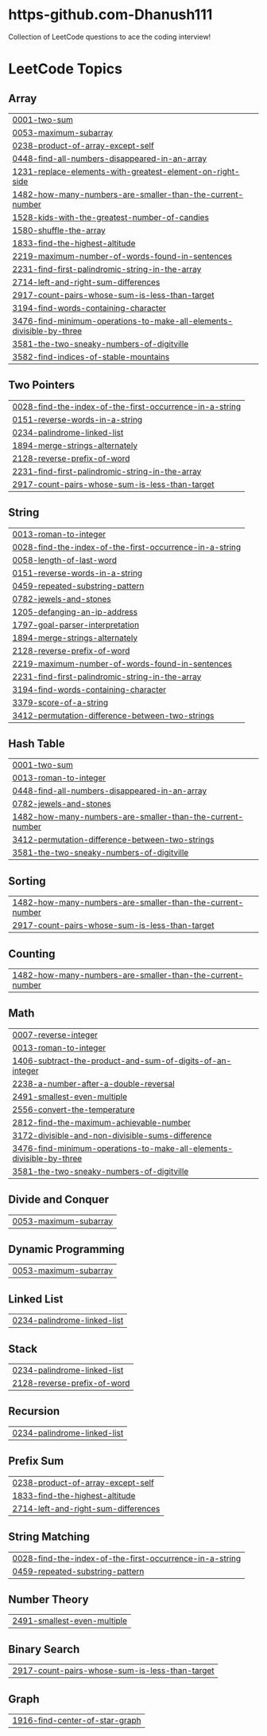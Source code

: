 # https-github.com-Dhanush111
Collection of LeetCode questions to ace the coding interview!

<!---LeetCode Topics Start-->
# LeetCode Topics
## Array
|  |
| ------- |
| [0001-two-sum](https://github.com/Dhanush111/https-github.com-Dhanush111/tree/master/0001-two-sum) |
| [0053-maximum-subarray](https://github.com/Dhanush111/https-github.com-Dhanush111/tree/master/0053-maximum-subarray) |
| [0238-product-of-array-except-self](https://github.com/Dhanush111/https-github.com-Dhanush111/tree/master/0238-product-of-array-except-self) |
| [0448-find-all-numbers-disappeared-in-an-array](https://github.com/Dhanush111/https-github.com-Dhanush111/tree/master/0448-find-all-numbers-disappeared-in-an-array) |
| [1231-replace-elements-with-greatest-element-on-right-side](https://github.com/Dhanush111/https-github.com-Dhanush111/tree/master/1231-replace-elements-with-greatest-element-on-right-side) |
| [1482-how-many-numbers-are-smaller-than-the-current-number](https://github.com/Dhanush111/https-github.com-Dhanush111/tree/master/1482-how-many-numbers-are-smaller-than-the-current-number) |
| [1528-kids-with-the-greatest-number-of-candies](https://github.com/Dhanush111/https-github.com-Dhanush111/tree/master/1528-kids-with-the-greatest-number-of-candies) |
| [1580-shuffle-the-array](https://github.com/Dhanush111/https-github.com-Dhanush111/tree/master/1580-shuffle-the-array) |
| [1833-find-the-highest-altitude](https://github.com/Dhanush111/https-github.com-Dhanush111/tree/master/1833-find-the-highest-altitude) |
| [2219-maximum-number-of-words-found-in-sentences](https://github.com/Dhanush111/https-github.com-Dhanush111/tree/master/2219-maximum-number-of-words-found-in-sentences) |
| [2231-find-first-palindromic-string-in-the-array](https://github.com/Dhanush111/https-github.com-Dhanush111/tree/master/2231-find-first-palindromic-string-in-the-array) |
| [2714-left-and-right-sum-differences](https://github.com/Dhanush111/https-github.com-Dhanush111/tree/master/2714-left-and-right-sum-differences) |
| [2917-count-pairs-whose-sum-is-less-than-target](https://github.com/Dhanush111/https-github.com-Dhanush111/tree/master/2917-count-pairs-whose-sum-is-less-than-target) |
| [3194-find-words-containing-character](https://github.com/Dhanush111/https-github.com-Dhanush111/tree/master/3194-find-words-containing-character) |
| [3476-find-minimum-operations-to-make-all-elements-divisible-by-three](https://github.com/Dhanush111/https-github.com-Dhanush111/tree/master/3476-find-minimum-operations-to-make-all-elements-divisible-by-three) |
| [3581-the-two-sneaky-numbers-of-digitville](https://github.com/Dhanush111/https-github.com-Dhanush111/tree/master/3581-the-two-sneaky-numbers-of-digitville) |
| [3582-find-indices-of-stable-mountains](https://github.com/Dhanush111/https-github.com-Dhanush111/tree/master/3582-find-indices-of-stable-mountains) |
## Two Pointers
|  |
| ------- |
| [0028-find-the-index-of-the-first-occurrence-in-a-string](https://github.com/Dhanush111/https-github.com-Dhanush111/tree/master/0028-find-the-index-of-the-first-occurrence-in-a-string) |
| [0151-reverse-words-in-a-string](https://github.com/Dhanush111/https-github.com-Dhanush111/tree/master/0151-reverse-words-in-a-string) |
| [0234-palindrome-linked-list](https://github.com/Dhanush111/https-github.com-Dhanush111/tree/master/0234-palindrome-linked-list) |
| [1894-merge-strings-alternately](https://github.com/Dhanush111/https-github.com-Dhanush111/tree/master/1894-merge-strings-alternately) |
| [2128-reverse-prefix-of-word](https://github.com/Dhanush111/https-github.com-Dhanush111/tree/master/2128-reverse-prefix-of-word) |
| [2231-find-first-palindromic-string-in-the-array](https://github.com/Dhanush111/https-github.com-Dhanush111/tree/master/2231-find-first-palindromic-string-in-the-array) |
| [2917-count-pairs-whose-sum-is-less-than-target](https://github.com/Dhanush111/https-github.com-Dhanush111/tree/master/2917-count-pairs-whose-sum-is-less-than-target) |
## String
|  |
| ------- |
| [0013-roman-to-integer](https://github.com/Dhanush111/https-github.com-Dhanush111/tree/master/0013-roman-to-integer) |
| [0028-find-the-index-of-the-first-occurrence-in-a-string](https://github.com/Dhanush111/https-github.com-Dhanush111/tree/master/0028-find-the-index-of-the-first-occurrence-in-a-string) |
| [0058-length-of-last-word](https://github.com/Dhanush111/https-github.com-Dhanush111/tree/master/0058-length-of-last-word) |
| [0151-reverse-words-in-a-string](https://github.com/Dhanush111/https-github.com-Dhanush111/tree/master/0151-reverse-words-in-a-string) |
| [0459-repeated-substring-pattern](https://github.com/Dhanush111/https-github.com-Dhanush111/tree/master/0459-repeated-substring-pattern) |
| [0782-jewels-and-stones](https://github.com/Dhanush111/https-github.com-Dhanush111/tree/master/0782-jewels-and-stones) |
| [1205-defanging-an-ip-address](https://github.com/Dhanush111/https-github.com-Dhanush111/tree/master/1205-defanging-an-ip-address) |
| [1797-goal-parser-interpretation](https://github.com/Dhanush111/https-github.com-Dhanush111/tree/master/1797-goal-parser-interpretation) |
| [1894-merge-strings-alternately](https://github.com/Dhanush111/https-github.com-Dhanush111/tree/master/1894-merge-strings-alternately) |
| [2128-reverse-prefix-of-word](https://github.com/Dhanush111/https-github.com-Dhanush111/tree/master/2128-reverse-prefix-of-word) |
| [2219-maximum-number-of-words-found-in-sentences](https://github.com/Dhanush111/https-github.com-Dhanush111/tree/master/2219-maximum-number-of-words-found-in-sentences) |
| [2231-find-first-palindromic-string-in-the-array](https://github.com/Dhanush111/https-github.com-Dhanush111/tree/master/2231-find-first-palindromic-string-in-the-array) |
| [3194-find-words-containing-character](https://github.com/Dhanush111/https-github.com-Dhanush111/tree/master/3194-find-words-containing-character) |
| [3379-score-of-a-string](https://github.com/Dhanush111/https-github.com-Dhanush111/tree/master/3379-score-of-a-string) |
| [3412-permutation-difference-between-two-strings](https://github.com/Dhanush111/https-github.com-Dhanush111/tree/master/3412-permutation-difference-between-two-strings) |
## Hash Table
|  |
| ------- |
| [0001-two-sum](https://github.com/Dhanush111/https-github.com-Dhanush111/tree/master/0001-two-sum) |
| [0013-roman-to-integer](https://github.com/Dhanush111/https-github.com-Dhanush111/tree/master/0013-roman-to-integer) |
| [0448-find-all-numbers-disappeared-in-an-array](https://github.com/Dhanush111/https-github.com-Dhanush111/tree/master/0448-find-all-numbers-disappeared-in-an-array) |
| [0782-jewels-and-stones](https://github.com/Dhanush111/https-github.com-Dhanush111/tree/master/0782-jewels-and-stones) |
| [1482-how-many-numbers-are-smaller-than-the-current-number](https://github.com/Dhanush111/https-github.com-Dhanush111/tree/master/1482-how-many-numbers-are-smaller-than-the-current-number) |
| [3412-permutation-difference-between-two-strings](https://github.com/Dhanush111/https-github.com-Dhanush111/tree/master/3412-permutation-difference-between-two-strings) |
| [3581-the-two-sneaky-numbers-of-digitville](https://github.com/Dhanush111/https-github.com-Dhanush111/tree/master/3581-the-two-sneaky-numbers-of-digitville) |
## Sorting
|  |
| ------- |
| [1482-how-many-numbers-are-smaller-than-the-current-number](https://github.com/Dhanush111/https-github.com-Dhanush111/tree/master/1482-how-many-numbers-are-smaller-than-the-current-number) |
| [2917-count-pairs-whose-sum-is-less-than-target](https://github.com/Dhanush111/https-github.com-Dhanush111/tree/master/2917-count-pairs-whose-sum-is-less-than-target) |
## Counting
|  |
| ------- |
| [1482-how-many-numbers-are-smaller-than-the-current-number](https://github.com/Dhanush111/https-github.com-Dhanush111/tree/master/1482-how-many-numbers-are-smaller-than-the-current-number) |
## Math
|  |
| ------- |
| [0007-reverse-integer](https://github.com/Dhanush111/https-github.com-Dhanush111/tree/master/0007-reverse-integer) |
| [0013-roman-to-integer](https://github.com/Dhanush111/https-github.com-Dhanush111/tree/master/0013-roman-to-integer) |
| [1406-subtract-the-product-and-sum-of-digits-of-an-integer](https://github.com/Dhanush111/https-github.com-Dhanush111/tree/master/1406-subtract-the-product-and-sum-of-digits-of-an-integer) |
| [2238-a-number-after-a-double-reversal](https://github.com/Dhanush111/https-github.com-Dhanush111/tree/master/2238-a-number-after-a-double-reversal) |
| [2491-smallest-even-multiple](https://github.com/Dhanush111/https-github.com-Dhanush111/tree/master/2491-smallest-even-multiple) |
| [2556-convert-the-temperature](https://github.com/Dhanush111/https-github.com-Dhanush111/tree/master/2556-convert-the-temperature) |
| [2812-find-the-maximum-achievable-number](https://github.com/Dhanush111/https-github.com-Dhanush111/tree/master/2812-find-the-maximum-achievable-number) |
| [3172-divisible-and-non-divisible-sums-difference](https://github.com/Dhanush111/https-github.com-Dhanush111/tree/master/3172-divisible-and-non-divisible-sums-difference) |
| [3476-find-minimum-operations-to-make-all-elements-divisible-by-three](https://github.com/Dhanush111/https-github.com-Dhanush111/tree/master/3476-find-minimum-operations-to-make-all-elements-divisible-by-three) |
| [3581-the-two-sneaky-numbers-of-digitville](https://github.com/Dhanush111/https-github.com-Dhanush111/tree/master/3581-the-two-sneaky-numbers-of-digitville) |
## Divide and Conquer
|  |
| ------- |
| [0053-maximum-subarray](https://github.com/Dhanush111/https-github.com-Dhanush111/tree/master/0053-maximum-subarray) |
## Dynamic Programming
|  |
| ------- |
| [0053-maximum-subarray](https://github.com/Dhanush111/https-github.com-Dhanush111/tree/master/0053-maximum-subarray) |
## Linked List
|  |
| ------- |
| [0234-palindrome-linked-list](https://github.com/Dhanush111/https-github.com-Dhanush111/tree/master/0234-palindrome-linked-list) |
## Stack
|  |
| ------- |
| [0234-palindrome-linked-list](https://github.com/Dhanush111/https-github.com-Dhanush111/tree/master/0234-palindrome-linked-list) |
| [2128-reverse-prefix-of-word](https://github.com/Dhanush111/https-github.com-Dhanush111/tree/master/2128-reverse-prefix-of-word) |
## Recursion
|  |
| ------- |
| [0234-palindrome-linked-list](https://github.com/Dhanush111/https-github.com-Dhanush111/tree/master/0234-palindrome-linked-list) |
## Prefix Sum
|  |
| ------- |
| [0238-product-of-array-except-self](https://github.com/Dhanush111/https-github.com-Dhanush111/tree/master/0238-product-of-array-except-self) |
| [1833-find-the-highest-altitude](https://github.com/Dhanush111/https-github.com-Dhanush111/tree/master/1833-find-the-highest-altitude) |
| [2714-left-and-right-sum-differences](https://github.com/Dhanush111/https-github.com-Dhanush111/tree/master/2714-left-and-right-sum-differences) |
## String Matching
|  |
| ------- |
| [0028-find-the-index-of-the-first-occurrence-in-a-string](https://github.com/Dhanush111/https-github.com-Dhanush111/tree/master/0028-find-the-index-of-the-first-occurrence-in-a-string) |
| [0459-repeated-substring-pattern](https://github.com/Dhanush111/https-github.com-Dhanush111/tree/master/0459-repeated-substring-pattern) |
## Number Theory
|  |
| ------- |
| [2491-smallest-even-multiple](https://github.com/Dhanush111/https-github.com-Dhanush111/tree/master/2491-smallest-even-multiple) |
## Binary Search
|  |
| ------- |
| [2917-count-pairs-whose-sum-is-less-than-target](https://github.com/Dhanush111/https-github.com-Dhanush111/tree/master/2917-count-pairs-whose-sum-is-less-than-target) |
## Graph
|  |
| ------- |
| [1916-find-center-of-star-graph](https://github.com/Dhanush111/https-github.com-Dhanush111/tree/master/1916-find-center-of-star-graph) |
<!---LeetCode Topics End-->